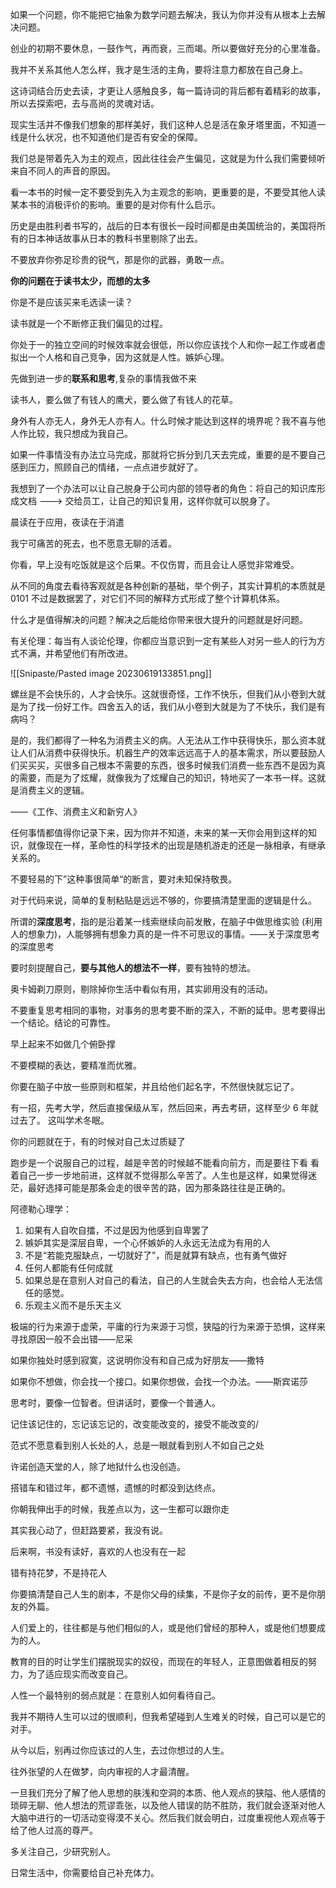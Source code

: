 如果一个问题，你不能把它抽象为数学问题去解决，我认为你并没有从根本上去解决问题。

创业的初期不要休息，一鼓作气，再而衰，三而竭。所以要做好充分的心里准备。

我并不关系其他人怎么样，我才是生活的主角，要将注意力都放在自己身上。

这诗词结合历史去读，才更让人感触良多，每一篇诗词的背后都有着精彩的故事，所以去探索吧，去与高尚的灵魂对话。

现实生活并不像我们想象的那样美好，我们这种人总是活在象牙塔里面，不知道一线是什么状况，也不知道他们是否有安全的保障。

我们总是带着先入为主的观点，因此往往会产生偏见，这就是为什么我们需要倾听来自不同人的声音的原因。

看一本书的时候一定不要受到先入为主观念的影响，更重要的是，不要受其他人读某本书的消极评价的影响。重要的是对你有什么启示。

历史是由胜利者书写的，战后的日本有很长一段时间都是由美国统治的，美国将所有的日本神话故事从日本的教科书里剔除了出去。

不要放弃你弥足珍贵的锐气，那是你的武器，勇敢一点。

**你的问题在于读书太少，而想的太多**

你是不是应该买来毛选读一读？

读书就是一个不断修正我们偏见的过程。

你处于一的独立空间的时候效率就会很低，所以你应该找个人和你一起工作或者虚拟出一个人格和自己竞争，因为这就是人性。嫉妒心理。

先做到进一步的**联系和思考**,复杂的事情我做不来

读书人，要么做了有钱人的鹰犬，要么做了有钱人的花草。

身外有人亦无人，身外无人亦有人。什么时候才能达到这样的境界呢？我不喜与他人作比较，我只想成为我自己。

如果一件事情没有办法立马完成，那就将它拆分到几天去完成，重要的是不要自己感到压力，照顾自己的情绪，一点点进步就好了。

我想到了一个办法可以让自己脱身于公司内部的领导者的角色：将自己的知识库形成文档 ---> 交给员工，让自己的知识复用，这样你就可以脱身了。

晨读在于应用，夜读在于消遣

我宁可痛苦的死去，也不愿意无聊的活着。

你看，早上没有吃饭就是这个后果。不仅伤胃，而且会让人感觉非常难受。

从不同的角度去看待客观就是各种创新的基础，举个例子，其实计算机的本质就是 0101 不过是数据罢了，对它们不同的解释方式形成了整个计算机体系。

什么才是值得解决的问题？解决之后能给你带来很大提升的问题就是好问题。

有关伦理：每当有人谈论伦理，你都应当意识到一定有某些人对另一些人的行为方式不满，并希望他们有所改进。

![[Snipaste/Pasted image 20230619133851.png]]  

螺丝是不会快乐的，人才会快乐。这就很奇怪，工作不快乐，但我们从小卷到大就是为了找一份好工作。四舍五入的话，我们从小卷到大就是为了不快乐，我们是有病吗？

是的，我们都得了一种名为消费主义的病。人无法从工作中获得快乐，那么资本就让人们从消费中获得快乐。机器生产的效率远远高于人的基本需求，所以要鼓励人们买买买，买很多自己根本不需要的东西，很多时候我们消费一些东西不是因为真的需要，而是为了炫耀，就像我为了炫耀自己的知识，特地买了一本书一样。这就是消费主义的逻辑。

——《工作、消费主义和新穷人》

任何事情都值得你记录下来，因为你并不知道，未来的某一天你会用到这样的知识，就像现在一样，革命性的科学技术的出现是随机游走的还是一脉相承，有继承关系的。

不要轻易的下”这种事很简单“的断言，要对未知保持敬畏。

对于代码来说，简单的复制粘贴是远远不够的，你要搞清楚里面的逻辑是什么。

所谓的**深度思考**，指的是沿着某一线索继续向前发散，在脑子中做思维实验 (利用人的想象力)，人能够拥有想象力真的是一件不可思议的事情。——关于深度思考的深度思考

要时刻提醒自己，**要与其他人的想法不一样**，要有独特的想法。

奥卡姆剃刀原则，剔除掉你生活中看似有用，其实卵用没有的活动。

不要重复思考相同的事物，对事务的思考要不断的深入，不断的延申。思考要得出一个结论。结论的可靠性。

早上起来不如做几个俯卧撑

不要模糊的表达，要精准而优雅。

你要在脑子中放一些原则和框架，并且给他们起名字，不然很快就忘记了。  

有一招，先考大学，然后直接保级从军，然后回来，再去考研，这样至少 6 年就过去了。 这叫学术冬眠。

你的问题就在于，有的时候对自己太过质疑了

跑步是一个说服自己的过程，越是辛苦的时候越不能看向前方，而是要往下看 看着自己一步一步地前进，这样就不觉得那么辛苦了。人生也是这样，如果觉得迷茫，最好选择可能是那条会走的很辛苦的路，因为那条路往往是正确的。

阿德勒心理学：

1. 如果有人自吹自擂，不过是因为他感到自卑罢了
2. 嫉妒其实是深层自卑，一个心怀嫉妒的人永远无法成为有用的人
3. 不是“若能克服缺点，一切就好了”，而是就算有缺点，也有勇气做好
4. 任何人都能有任何成就
5. 如果总是在意别人对自己的看法，自己的人生就会失去方向，也会给人无法信任的感觉。
6. 乐观主义而不是乐天主义

极端的行为来源于虚荣，平庸的行为来源于习惯，狭隘的行为来源于恐惧，这样来寻找原因一般不会出错——尼采

如果你独处时感到寂寞，这说明你没有和自己成为好朋友——撒特

如果你不想做，你会找一个接口。如果你想做，会找一个办法。——斯宾诺莎

思考时，要像一位智者。但讲话时，要像一个普通人。

记住该记住的，忘记该忘记的，改变能改变的，接受不能改变的/

范式不愿意看到别人长处的人，总是一眼就看到别人不如自己之处

许诺创造天堂的人，除了地狱什么也没创造。

搭错车和错过年，都不遗憾，遗憾的时都没到达终点。

你朝我伸出手的时候，我差点以为，这一生都可以跟你走

其实我心动了，但赶路要紧，我没有说。

后来啊，书没有读好，喜欢的人也没有在一起

错有持花梦，不是持花人

你要搞清楚自己人生的剧本，不是你父母的续集，不是你子女的前传，更不是你朋友的外篇。

人们爱上的，往往都是与他们相似的人，或是他们曾经的那种人，或是他们想要成为的人。

教育的目的时让学生们摆脱现实的奴役，而现在的年轻人，正意图做着相反的努力，为了适应现实而改变自己。

人性一个最特别的弱点就是：在意别人如何看待自己。

我并不期待人生可以过的很顺利，但我希望碰到人生难关的时候，自己可以是它的对手。

从今以后，别再过你应该过的人生，去过你想过的人生。

往外张望的人在做梦，向内审视的人才最清醒。

一旦我们充分了解了他人思想的肤浅和空洞的本质、他人观点的狭隘、他人感情的琐碎无聊、他人想法的荒谬乖张，以及他人错误的防不胜防，我们就会逐渐对他人大脑中进行的一切活动变得漠不关心。然后我们就会明白，过度重视他人观点等于给了他人过高的尊严。

多关注自己，少研究别人。

日常生活中，你需要给自己补充体力。
